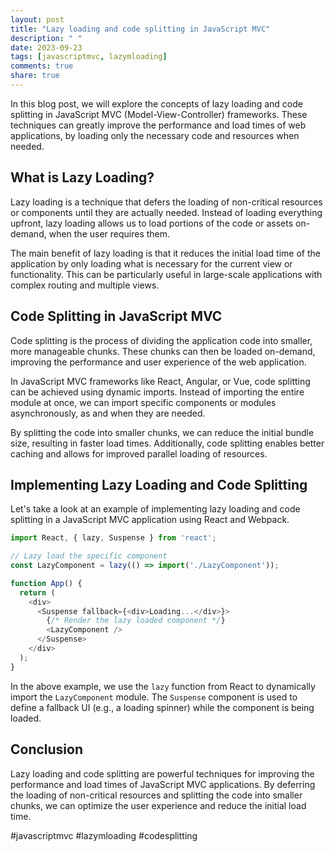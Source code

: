 ```yaml
---
layout: post
title: "Lazy loading and code splitting in JavaScript MVC"
description: " "
date: 2023-09-23
tags: [javascriptmvc, lazymloading]
comments: true
share: true
---
```


In this blog post, we will explore the concepts of lazy loading and code splitting in JavaScript MVC (Model-View-Controller) frameworks. These techniques can greatly improve the performance and load times of web applications, by loading only the necessary code and resources when needed.

## What is Lazy Loading?

Lazy loading is a technique that defers the loading of non-critical resources or components until they are actually needed. Instead of loading everything upfront, lazy loading allows us to load portions of the code or assets on-demand, when the user requires them.

The main benefit of lazy loading is that it reduces the initial load time of the application by only loading what is necessary for the current view or functionality. This can be particularly useful in large-scale applications with complex routing and multiple views.

## Code Splitting in JavaScript MVC

Code splitting is the process of dividing the application code into smaller, more manageable chunks. These chunks can then be loaded on-demand, improving the performance and user experience of the web application.

In JavaScript MVC frameworks like React, Angular, or Vue, code splitting can be achieved using dynamic imports. Instead of importing the entire module at once, we can import specific components or modules asynchronously, as and when they are needed.

By splitting the code into smaller chunks, we can reduce the initial bundle size, resulting in faster load times. Additionally, code splitting enables better caching and allows for improved parallel loading of resources.

## Implementing Lazy Loading and Code Splitting

Let's take a look at an example of implementing lazy loading and code splitting in a JavaScript MVC application using React and Webpack.

```javascript
import React, { lazy, Suspense } from 'react';

// Lazy load the specific component
const LazyComponent = lazy(() => import('./LazyComponent'));

function App() {
  return (
    <div>
      <Suspense fallback={<div>Loading...</div>}>
        {/* Render the lazy loaded component */}
        <LazyComponent />
      </Suspense>
    </div>
  );
}
```

In the above example, we use the `lazy` function from React to dynamically import the `LazyComponent` module. The `Suspense` component is used to define a fallback UI (e.g., a loading spinner) while the component is being loaded.

## Conclusion

Lazy loading and code splitting are powerful techniques for improving the performance and load times of JavaScript MVC applications. By deferring the loading of non-critical resources and splitting the code into smaller chunks, we can optimize the user experience and reduce the initial load time.

#javascriptmvc #lazymloading #codesplitting